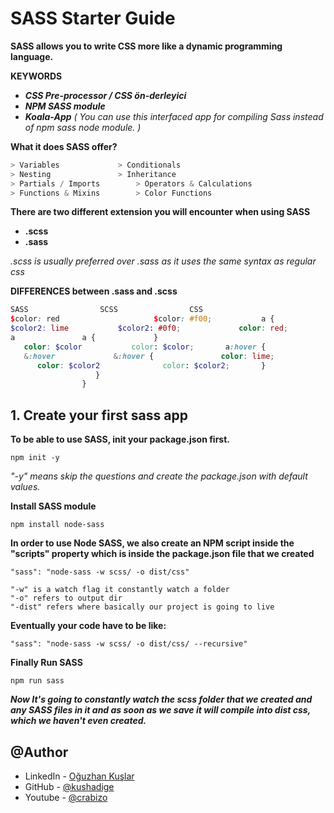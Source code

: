 # SASS Starter Guide
**SASS allows you to write CSS more like a dynamic programming language.**

**KEYWORDS**
* ***CSS Pre-processor / CSS ön-derleyici*** 
* ***NPM SASS module***
* ***Koala-App***
*( You can use this interfaced app for compiling Sass instead of npm sass node module. )*

**What it does SASS offer?**
```javascript
> Variables		        > Conditionals
> Nesting		        > Inheritance
> Partials / Imports		> Operators & Calculations
> Functions & Mixins		> Color Functions
```

**There are two different extension you will encounter when using SASS**
* **.scss**
* **.sass**

*.scss is usually preferred over .sass as it uses the same syntax as regular css*

**DIFFERENCES between .sass and .scss**
```scss
SASS				SCSS				CSS
$color: red                    	$color: #f00;			a {
$color2: lime			$color2: #0f0;			   color: red;		
a				a {				}
   color: $color		   color: $color;		a:hover {
   &:hover			   &:hover {			   color: lime;
      color: $color2		      color: $color2;		}
				   }
			  	}
```

## 1. Create your first sass app

**To be able to use SASS, init your package.json first.**

    npm init -y    

*"-y" means skip the questions and create the package.json with default values.*

**Install SASS module**

    npm install node-sass

**In order to use Node SASS, we also create an NPM script inside the "scripts" property which is inside the package.json file that we created**

    "sass": "node-sass -w scss/ -o dist/css"

    "-w" is a watch flag it constantly watch a folder
    "-o" refers to output dir
    "-dist" refers where basically our project is going to live 

**Eventually your code have to be like:**

    "sass": "node-sass -w scss/ -o dist/css/ --recursive"

**Finally Run SASS**

    npm run sass

***Now It's going to constantly watch the scss folder that we created and any SASS files in it and as soon as we save it will compile into dist css, which we haven't even created.***

## @Author

- LinkedIn - [Oğuzhan Kuşlar](https://www.linkedin.com/in/oguzhankuslar/)
- GitHub - [@kushadige](https://github.com/kushadige)
- Youtube - [@crabizo](https://www.youtube.com/c/crabizo)
